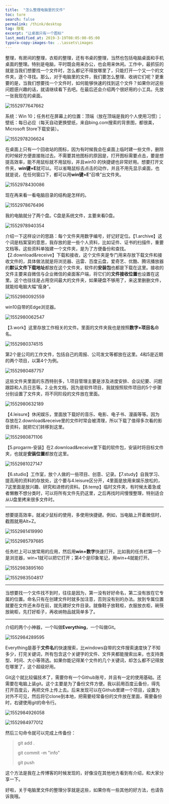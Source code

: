 ```yaml
---
title:  "怎么整理电脑里的文件"
toc: ture
search: false
permalink: /think/desktop
tag: 随笔
excerpt: "让桌面只有一个图标"
last_modified_at: 2019-3-19T08:05:00-05:00
typora-copy-images-to: ..\assets\images
---
```


整理，有房间的整理，衣柜的整理，还有书桌的整理，当然也包括电脑桌面和手机桌面的整理。特别是电脑，平时既会用来办公，也会用来休闲。工作中，最抓狂的就是当我们想要找一个文件时，怎么都记不得放哪里了，只能打开一个又一个的文件夹，逐个寻找。那么，对于电脑里的文件，我们要怎么整理、收纳它们呢？更重要的是，当我们想要找一个文件时，如何能够快速的找到这个文件？如果你对这些问题感兴趣的话，就请继续看下去吧。在最后还会介绍两个很好用的小工具。先放一张我现在的桌面。

![1552977647662](../assets/images/1552977647662.png)

系统：Win 10；任务栏在屏幕上的位置：顶端（放在顶端是我的个人使用习惯）；壁纸：每日必应（每天自动更换壁纸，来自bing.com搜索的背景图，都很美，Microsoft Store下载安装）。

![1552978206624](../assets/images/1552978206624.png)

在桌面上只有一个回收站的图标，因为有时候我会在桌面上临时建一些文件，删除的时候好方便直接拖过去。不需要其他图标的原因是，打开图标需要点击，要是想提高效率，能不用鼠标就不用鼠标，并且win10 的快捷键也非常好用。想要打开文件夹，**win键+E**就可以。可以省略鼠标去点击的动作，并且不用先显示桌面，也就是说，在任何窗口下，都可以用**win键+E**“召唤”出文件夹。

![1552978430086](../assets/images/1552978430086.png)

现在再来看一看电脑目录的结构是怎样的。

![1552978676496](../assets/images/1552978676496.png)

我的电脑就分了两个盘。C盘是系统文件，主要来看D盘。

![1552978940354](../assets/images/1552978940354.png)

介绍一下这样设计的思路：每个文件夹用数字编号，好记好定位。【1.archive】这个词是档案室的意思，我存放的是一些个人资料，比如证件、证书的扫描件，重要文档等。这些资料单独建一个文件夹，是为了方便备份和查找。【2.download&receive】下载和接收，这个文件夹是专门用来存放下载文件和接收文件的，具体做法就是将浏览器、迅雷、百度云盘，爱奇艺、优酷、腾讯播放器的**默认文件下载地址**都放在这个文件夹，软件的**安装包**也都是下载在这里。接收的文件主要来自微信与企业微信的桌面客户端，将它们的**文件接收位置**也设置在这里。这个也往往是占用空间最大的文件夹，如果硬盘不够用了，来这里删删文件，就能给电脑大幅“瘦身”。

![1552980092559](../assets/images/1552980092559.png)

win10自带的Edge浏览器。

![1552980062547](../assets/images/1552980062547.png)



【3.work】这里存放工作相关的文件。里面的文件夹我也是按照**数字+项目名**命名。

![1552980374515](../assets/images/1552980374515.png)

第2个是公司的工作文件，包括自己的周报、公司发文等都放在这里。4和5是近期的两个项目，以第4个为例。

![1552980487757](../assets/images/1552980487757.png)

这些文件夹里面的东西特别多，1.项目管理主要是涉及进度安排、会议纪要、问题跟踪和人员日志等。2.业务文档，因为是软件项目，我就按照软件项目的5个步骤分别设置了文件夹，将不同阶段的文件放在里面。

![1552980632189](../assets/images/1552980632189.png)

【4.leisure】休闲娱乐，里面放下载好的音乐、电影、电子书、漫画等等。因为存放在2.download&receive里的文件时常会被清理，所以下载了值得多次看的影音资料，就把它们转移到这里。

![1552980871106](../assets/images/1552980871106.png)

【5.progarm-安装】在2.download&receive里下载的软件包，安装时将目标文件夹，也就是**安装位置**都放在这里。

![1552981027147](../assets/images/1552981027147.png)

【6.studio】工作室，放个人做的一些项目、创意、记录。【7.study】自我学习、提高用的资料的存放处，这个要与4.leisure区分开，4里面是放用来娱乐放松的，7这里面是放兴趣、研究和进修的资料。【8.temp】临时文件夹，有时候太着急或者懒散不想分类时，可以将所有文件先扔这里，之后再找时间慢慢整理，特别适合从U盘里拷来很多文件时。

---

想要提高效率，就减少鼠标的使用，多使用快捷键。例如，当电脑上开着微信时，截图就用Alt+Z。

![1552981419990](../assets/images/1552981419990.png)

![1552985797685](../assets/images/1552985797685.png)

任务栏上可以放常用的应用，然后用**win+数字**快速打开。比如我的任务栏第一个是浏览器，win+1就可以把它打开；第4个是印象笔记，用win+4就能打开。

![1552983895160](../assets/images/1552983895160.png)

![1552983504817](../assets/images/1552983504817.png)

---

当想要找一个文件找不到时，往往是因为，第一没有好好命名，第二没有放在它专属的位置。命名只有在创建文件时就多加注意，否则没有别的办法。放到专属位置就要在文件还未存在前，就先建好文件目录。就像鞋子放鞋柜，衣服放衣柜，碗筷放碗柜，先打好柜子，再收纳物品就简单多了。

---

介绍的两个小神器，一个叫做**Everything**，一个叫做Git。

![1552984289595](../assets/images/1552984289595.png)

Everything是基于**文件名**的快速搜索，比windows自带的文件搜索速度快了不知多少，打完关键词，所有包含这个关键字的文件、文件夹都能搜索出来，也支持类型、时间、大小等筛选。如果你能记得某个文件的几个关键词，却怎么都不记得放在哪里了，这个超级好用。

Git这个就比较偏技术了，需要你有一个Github账号，并且有一定的使用基础。还需要在电脑上装git。这个主要是为了备份文件方便。我以前用百度云备份，得先打开百度云，再把文件上传上去。后来发现可以在Github里建一个项目，设置为对外不可见，然后将它clone到本地，把需要经常备份的文件放在里面，需要备份时，右键使用git的命令行。

![1552984926058](../assets/images/1552984926058.png)

![1552984977012](../assets/images/1552984977012.png)

然后三句命令就可以完成上传备份：

> git add .
>
> git commit -m "info"
>
> git push

这个方法是我在上传博客的时候发现的，好像没在其他地方看到有介绍，和大家分享一下。

好啦，关于电脑里文件的整理分享就是这些，如果你有一些其他的好方法，也请告诉我哦。